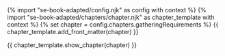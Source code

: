 <frontmatter>
{% import "se-book-adapted/config.njk" as config with context %}
{% import "se-book-adapted/chapters/chapter.njk" as chapter_template with context %}
{% set chapter = config.chapters.gatheringRequirements %}
{{ chapter_template.add_front_matter(chapter) }}
</frontmatter>

{{ chapter_template.show_chapter(chapter) }}